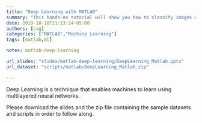 ```yaml
---
title: "Deep Learning with MATLAB"
summary: "This hands-on tutorial will show you how to classify images with a pretrained neural network, modify a pretrained network to classify images into new specified classes, and build a neural network from scratch."
date: 2019-10-16T21:13:14-05:00
authors: [cag]
categories: ["MATLAB","Machine Learning"]
tags: [matlab,ml]

notes: matlab-deep-learning

url_slides: "slides/matlab-deep-learning/DeepLearning_Matlab.pptx"
url_dataset: "scripts/matlab/DeepLearning_Matlab.zip"

---
```

Deep Learning is a technique that enables machines to learn using multilayered neural
networks. 

Please download the slides and the zip file containing the sample datasets and scripts in order to follow along.

